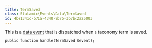 ```yaml
---
title: TermSaved
class: Statamic\Events\Data\TermSaved
id: 4be1341c-b71a-4340-9b75-3b7bc2a25003
---
```

This is a [data event](/addons/events/#data-events) that is dispatched when a taxonomy term is saved.

```
public function handle(TermSaved $event);
```
